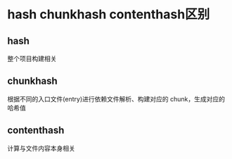 # hash chunkhash contenthash区别

## hash

整个项目构建相关

## chunkhash

根据不同的入口文件(entry)进行依赖文件解析、构建对应的 chunk，生成对应的哈希值

## contenthash

计算与文件内容本身相关